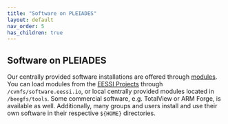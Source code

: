 ```yaml
---
title: "Software on PLEIADES"
layout: default
nav_order: 5
has_children: true
---
```


## Software on PLEIADES
Our centrally provided software installations are offered through [modules](software/modules).
You can load modules from the [EESSI Projects](https://www.eessi.io/) through `/cvmfs/software.eessi.io`, or local centrally provided modules located in `/beegfs/tools`.
Some commercial software, e.g. TotalView or ARM Forge, is available as well.
Additionally, many groups and users install and use their own software in their respective `${HOME}` directories.
